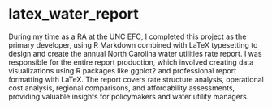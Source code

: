 # latex_water_report
During my time as a RA at the UNC EFC, I completed this project as the primary developer, using R Markdown combined with LaTeX typesetting to design and create the annual North Carolina water utilities rate report. I was responsible for the entire report production, which involved creating data visualizations using R packages like ggplot2 and professional report formatting with LaTeX. The report covers rate structure analysis, operational cost analysis, regional comparisons, and affordability assessments, providing valuable insights for policymakers and water utility managers. 
